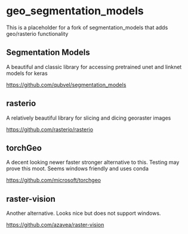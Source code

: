# geo_segmentation_models
This is a placeholder for a fork of segmentation_models that adds geo/rasterio functionality 

## Segmentation Models
A beautiful and classic library for accessing pretrained unet and linknet models for keras

https://github.com/qubvel/segmentation_models

## rasterio
A relatively beautiful library for slicing and dicing georaster images 

https://github.com/rasterio/rasterio

## torchGeo
A decent looking newer faster stronger alternative to this. Testing may prove this moot. 
Seems windows friendly and uses conda

https://github.com/microsoft/torchgeo

## raster-vision
Another alternative. Looks nice but does not support windows.

https://github.com/azavea/raster-vision
